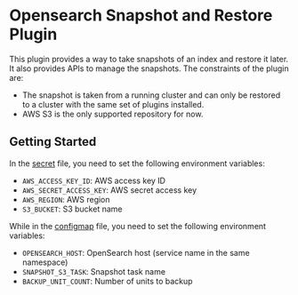 # Opensearch Snapshot and Restore Plugin

This plugin provides a way to take snapshots of an index and restore it later. It also provides APIs to manage the snapshots.
The constraints of the plugin are:

- The snapshot is taken from a running cluster and can only be restored to a cluster with the same set of plugins installed.
- AWS S3 is the only supported repository for now.

## Getting Started

In the [secret](./secrets/secret-snapshot-s3.env) file, you need to set the following environment variables:

* `AWS_ACCESS_KEY_ID`: AWS access key ID
* `AWS_SECRET_ACCESS_KEY`: AWS secret access key
* `AWS_REGION`: AWS region
* `S3_BUCKET`: S3 bucket name

While in the [configmap](./confs/configmap-snapshot-s3.env) file, you need to set the following environment variables:

* `OPENSEARCH_HOST`: OpenSearch host (service name in the same namespace)
* `SNAPSHOT_S3_TASK`: Snapshot task name
* `BACKUP_UNIT_COUNT`: Number of units to backup


